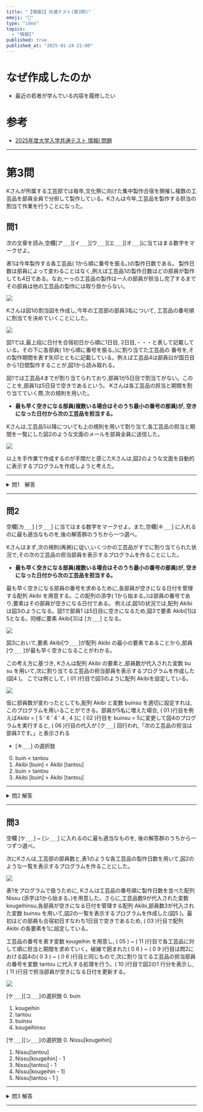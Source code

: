 ```yaml
---
title: "【情報I】共通テスト(第3問)"
emoji: "🦆"
type: "idea"
topics:
  - "情報I"
published: true
published_at: "2025-01-24 21:00"
---
```


# なぜ作成したのか
- 最近の若者が学んでいる内容を履修したい



# 参考
- [2025年度大学入学共通テスト 情報Ⅰ 問題](https://www.asahi.com/edu/kyotsu-exam/shiken2025/mondai_day2_5tzuepw7sd/joho1_01.html?iref=pc_extlink)

---
# 第3問

Kさんが所属する工芸部では毎年,文化祭に向けた集中製作合宿を開催し複数の工芸品を部員全員で分担して製作している。Kさんは今年,工芸品を製作する担当の割当て作業を行うことになった。

## 問1

次の文章を読み,空欄[ア`___`][イ`___`][ウ`___`][エ`___`][オ`___`]に当てはまる数字をマークせよ。

表1は今年製作する各工芸品( 1から順に番号を振る。)の製作日数である。
製作日数は部員によって変わることはなく,例えば工芸品1の製作日数はどの部員が製作しても4日である。なお,ーっの工芸品の製作は一人の部員が担当し完了するまでその部員は他の工芸品の製作には取り掛からない。

![](/images/2025012400001/2025012401.png)

Kさんは図1の割当図を作成し,今年の工芸部の部員3名について, 工芸品の番号順に割当てを決めていくことにした。

![](/images/2025012400001/2025012402.png)

図1では,最上段に日付を合宿初日から順に1日目, 2日目,・・・と表して記載している。その下に各部員( 1から順に番号を振る。)に割り当てた工芸品の 番号を,その製作期間を表す矢印とともに記載している。例えば工芸品4は部員曰が国日目から1日間製作することが,図1から読み取れる。 

図1では工芸品4までが割り当てられており,部員1が5日目で割当てがない。このことを,部員1は5日目で空きであるという。
Kさんは各工芸品の担当と期間を割り当てていく際,次の規則を用いた。

- **最も早く空きになる部員(複数いる場合はそのうち最小の番号の部員)が, 空きになった日付から次の工芸品を担当する。**

Kさんは,工芸品5以降についても上の規則を用いて割り当て,各工芸品の担当と期間を一覧にした図2のような文面のメールを部員全員に送信した。

![](/images/2025012400001/2025012403.png)

以上を手作業で作成するのが手間だと感じたKさんは,図2のような文面を自動的に表示するプログラムを作成しようと考えた。

---

<details><summary>問1　解答</summary>
ア：[2]
イ：[2]
ウ：[2]
エ：[3]
オ：[5]
</details>

---

## 問2

空欄[カ`___`] [ク`___`] に当てはまる数字をマークせよ。また,空欄[キ`___`] に入れるのに最も適当なものを,後の解答群のうちから一つ選べ。

Kさんはまず,次の規則(再掲)に従い,いくつかの工芸品がすでに割り当てられた状況で,その次の工芸品の担当部員を表示するプログラムを作ることにした。

- **最も早く空きになる部員(複数いる場合はそのうち最小の番号の部員)が, 空きになった日付から次の工芸品を担当する。**

最も早く空きになる部員の番号を求めるために,各部員が空きになる日付を管理する配列 Akibi を用意する。この配列の添字( 1から始まる。)は部員の番号であり,要素はその部員が空きになる日付である。
例えば,図1の状況では,配列 Akibi は図3のようになる。図1で部員1 は5日目に空きになるため,図3で要素 Akibi[1]は5となる。同様に要素 Akibi[3]は [カ`___`] となる。

![](/images/2025012400001/2025012404.png)

図3において,要素 Akibi[ウ`___` ]が配列 Akibi の最小の要素であることから,部員[ウ`___` ]が最も早く空きになることがわかる。

この考え方に基づき, Kさんは配列 Akibi の要素と,部員数が代入された変数 bu su を用いて,次に割り当てる工芸品の担当部員を表示するプログラムを作成した(図4 )。 こでは例として, ( 01 )行目で図3のように配列 Akibiを設定している。

![](/images/2025012400001/2025012405.png)

仮に部員数が変わったとしても,配列 Akibi と変数 buinsu を適切に設定すれは,このプログラムを用いることができる。部員が5名に増えた場合, ( 01 )行目を例えばAkibi = [ 5 ′ 6 ′ 4 ′ 4 , 4 ]に ( 02 )行目を buinsu = 5に変更して図4のプログラムを実行すると, ( 06 )行目の代入が [ク`___`] 回行われ,「次の工芸品の担当は部員3です。」と表示される


- [キ`___`] の選択肢
0. buin < tantou
1. Akibi [buin] < Akibi [tantou]
1. buin > tantou 		
1. Akibi [buin] > Akibi [tantou]

---

<details><summary>問2 解答</summary>
カ：[4]
キ：[1]
ク：[1]
</details>

---


## 問3

空欄 [ケ`___`] ~ [シ`___`] に入れるのに最も適当なものを, 後の解答群のうちから一つずつ選べ。

次にKさんは,工芸部の部員数と,表1のような各工芸品の製作日数を用いて,図2のような一覧を表示するプログラムを作ることにした。

![](/images/2025012400001/2025012406.png)

表1をプログラムで扱うために, Kさんは工芸品の番号順に製作日数を並べた配列 Nissu (添字は1から始まる。)を用意した。さらに,工芸品数9が代入された変数 kougeihinsu,各部員が空きになる日付を管理する配列 Akibi,部員数3が代入された変数 buinsu を用いて,図2の一覧を表示するプログラムを作成した(図5 )。最初はどの部員も合宿初日すなわち1日目で空きであるため, ( 03 )行目で配列 Akibi の各要素を1に設定している。

工芸品の番号を表す変数 kougeihin を用意し, ( 05 ) ~ ( 11 )行目で各工芸品に対して順に担当と期間を求めていく。破線で囲まれた( 0 6 ) ~ ( 0 9 )行目は問2における図4の( 0 3 ) ~ ( 0 6 )行目と同じもので,次に割り当てる工芸品の担当部員の番号を変数 tantou に代入する処理を行う。( 10 )行目で図2の1 行分を表示し, ( 11 )行目で担当部員が空きになる日付を更新する。

![](/images/2025012400001/2025012407.png)

[ケ`___`][コ`___`]の選択肢
0. buin
1. kougeihin
2. tantou
3. buinsu
4. kougeihinsu

[サ`___`][シ`___`]の選択肢
0. Nissu[kougeihin]
1. Nissu[tantou]
2. Nissu[kougeihin] - 1
3. Nissu[tantou] - 1
4. Nissu[kougeihin - 1]
5. Nissu[tantou - 1 ]

---

<details><summary>問3 解答</summary>
ケ：[1]
コ：[4]
サ：[2]
シ：[1]
</details>

---

